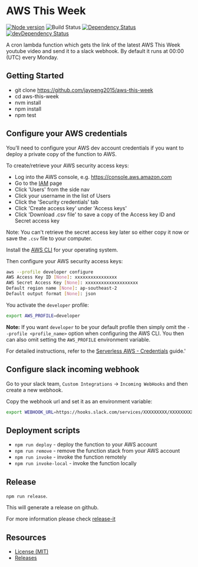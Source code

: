 # AWS This Week

[![Node version](https://img.shields.io/badge/node-_8.10.0-green.svg?style=flat)](http://nodejs.org/download/)
![Build Status](https://codebuild.ap-southeast-2.amazonaws.com/badges?uuid=eyJlbmNyeXB0ZWREYXRhIjoiK3Nvb29qODlFalRKVE9rS2xWWjArSGZENVNsVUJKMHRodzhQTTYvQS9rTGpEam01QnAyaVNnTFQ5c2RFa0pVY3ZnRXduWlJsZlFxL1NBY3dTUFMvTEtZPSIsIml2UGFyYW1ldGVyU3BlYyI6ImU5RlB6d2xiZTd4M2hEV0ciLCJtYXRlcmlhbFNldFNlcmlhbCI6MX0%3D&branch=master)
[![Dependency Status](https://david-dm.org/jaypeng2015/aws-this-week/status.svg)](https://david-dm.org/jaypeng2015/aws-this-week)
[![devDependency Status](https://david-dm.org/jaypeng2015/aws-this-week/dev-status.svg)](https://david-dm.org/jaypeng2015/aws-this-week?type=dev)

A cron lambda function which gets the link of the latest AWS This Week youtube video and send it to a slack webhook.
By default it runs at 00:00 (UTC) every Monday.

## Getting Started

* git clone https://github.com/jaypeng2015/aws-this-week
* cd aws-this-week
* nvm install
* npm install
* npm test

## Configure your AWS credentials

You’ll need to configure your AWS dev account credentials if you want to deploy a private copy of the function to AWS.

To create/retrieve your AWS security access keys:

* Log into the AWS console, e.g. https://console.aws.amazon.com
* Go to the [IAM](https://console.aws.amazon.com/iam/home) page
* Click 'Users' from the side nav
* Click your username in the list of Users
* Click the 'Security credentials' tab
* Click 'Create access key' under 'Access keys'
* Click 'Download .csv file' to save a copy of the Access key ID and Secret access key

Note: You can't retrieve the secret access key later so either copy it now or save the `.csv` file to your computer.

Install the [AWS CLI](http://docs.aws.amazon.com/cli/latest/userguide/installing.html) for your operating system.

Then configure your AWS security access keys:

```sh
aws --profile developer configure
AWS Access Key ID [None]: xxxxxxxxxxxxxxxx
AWS Secret Access Key [None]: xxxxxxxxxxxxxxxxxxxx
Default region name [None]: ap-southeast-2
Default output format [None]: json
```

You activate the `developer` profile:

```sh
export AWS_PROFILE=developer
```

**Note:** If you want `developer` to be your default profile then simply omit the `--profile <profile_name>` option when configuring the AWS CLI. You then can also omit setting the `AWS_PROFILE` environment variable.

For detailed instructions, refer to the [Serverless AWS - Credentials](https://serverless.com/framework/docs/providers/aws/guide/credentials/) guide.'

## Configure slack incoming webhook

Go to your slack team, `Custom Integrations` -> `Incoming WebHooks` and then create a new webhook.

Copy the webhook url and set it as an environment variable:

```sh
export WEBHOOK_URL=https://hooks.slack.com/services/XXXXXXXXX/XXXXXXXXX/xxxxxxxxxx
```

## Deployment scripts

* `npm run deploy` - deploy the function to your AWS account
* `npm run remove` - remove the function stack from your AWS account
* `npm run invoke` - invoke the function remotely
* `npm run invoke-local` - invoke the function locally

## Release

`npm run release`.

This will generate a release on github.

For more information please check [release-it](https://github.com/bpro/release-it)

## Resources

* [License (MIT)][license]
* [Releases][releases]

[license]: ./LICENSE
[releases]: https://github.com/jaypeng2015/aws-this-week/releases
